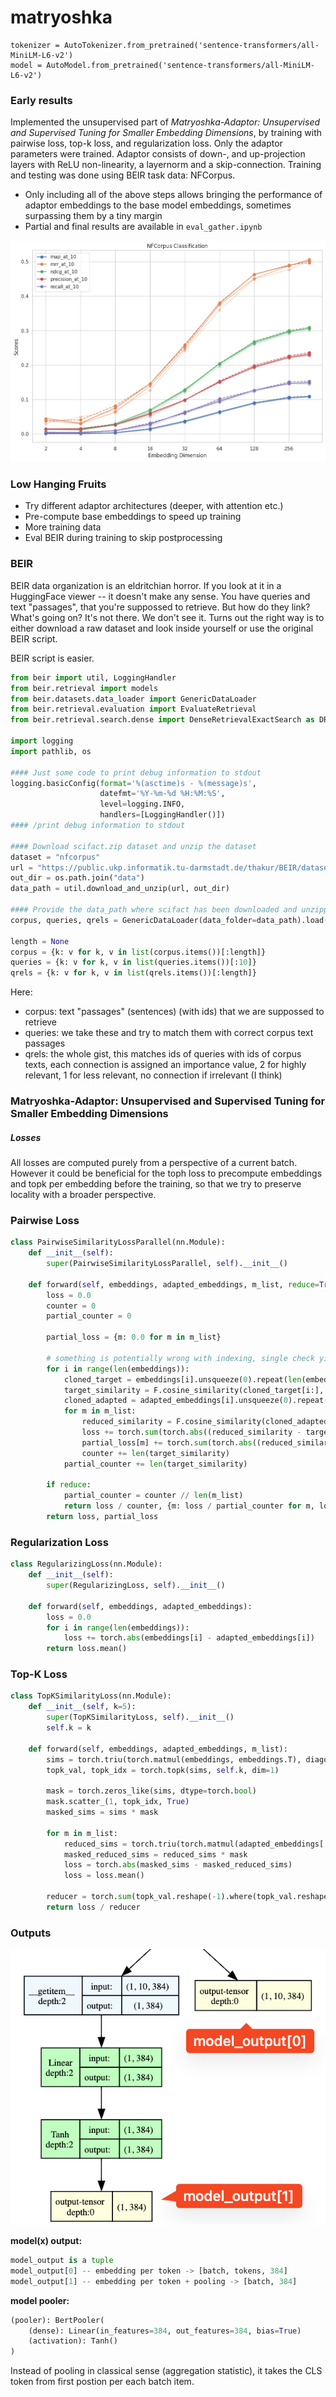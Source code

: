 # matryoshka

```
tokenizer = AutoTokenizer.from_pretrained('sentence-transformers/all-MiniLM-L6-v2')
model = AutoModel.from_pretrained('sentence-transformers/all-MiniLM-L6-v2')
```

### Early results
Implemented the unsupervised part of *Matryoshka-Adaptor: Unsupervised and Supervised Tuning for Smaller Embedding Dimensions*, by training with pairwise loss, top-k loss, and regularization loss. Only the adaptor parameters were trained. Adaptor consists of down-, and up-projection layers with ReLU non-linearity, a layernorm and a skip-connection. Training and testing was done using BEIR task data: NFCorpus.

- Only including all of the above steps allows bringing the performance of adaptor embeddings to the base model embeddings, sometimes surpassing them by a tiny margin
- Partial and final results are available in `eval_gather.ipynb`

![alt text](images/final.png)

### Low Hanging Fruits
- Try different adaptor architectures (deeper, with attention etc.)
- Pre-compute base embeddings to speed up training
- More training data
- Eval BEIR during training to skip postprocessing


### BEIR

BEIR data organization is an eldritchian horror. If you look at it in a HuggingFace viewer -- it doesn't make any sense. You have queries and text "passages", that you're suppossed to retrieve. But how do they link? What's going on? It's not there. We don't see it. Turns out the right way is to either download a raw dataset and look inside yourself or use the original BEIR script. 

BEIR script is easier.

```python
from beir import util, LoggingHandler
from beir.retrieval import models
from beir.datasets.data_loader import GenericDataLoader
from beir.retrieval.evaluation import EvaluateRetrieval
from beir.retrieval.search.dense import DenseRetrievalExactSearch as DRES

import logging
import pathlib, os

#### Just some code to print debug information to stdout
logging.basicConfig(format='%(asctime)s - %(message)s',
                    datefmt='%Y-%m-%d %H:%M:%S',
                    level=logging.INFO,
                    handlers=[LoggingHandler()])
#### /print debug information to stdout

#### Download scifact.zip dataset and unzip the dataset
dataset = "nfcorpus"
url = "https://public.ukp.informatik.tu-darmstadt.de/thakur/BEIR/datasets/{}.zip".format(dataset)
out_dir = os.path.join("data")
data_path = util.download_and_unzip(url, out_dir)

#### Provide the data_path where scifact has been downloaded and unzipped
corpus, queries, qrels = GenericDataLoader(data_folder=data_path).load(split="test")

length = None
corpus = {k: v for k, v in list(corpus.items())[:length]}
queries = {k: v for k, v in list(queries.items())[:10]}
qrels = {k: v for k, v in list(qrels.items())[:length]}
```

Here:
 - corpus: text "passages" (sentences) (with ids) that we are suppossed to retrieve
 - queries: we take these and try to match them with correct corpus text passages
 - qrels: the whole gist, this matches ids of queries with ids of corpus texts, each connection is assigned an importance value, 2 for highly relevant, 1 for less relevant, no connection if irrelevant (I think)

### Matryoshka-Adaptor: Unsupervised and Supervised Tuning for Smaller Embedding Dimensions

##### Losses 

All losses are computed purely from a perspective of a current batch. However it could be beneficial for the toph loss to precompute embeddings and topk per embedding before the training, so that we try to preserve locality with a broader perspective.

### Pairwise Loss

```python
class PairwiseSimilarityLossParallel(nn.Module):
    def __init__(self):
        super(PairwiseSimilarityLossParallel, self).__init__()

    def forward(self, embeddings, adapted_embeddings, m_list, reduce=True):
        loss = 0.0
        counter = 0
        partial_counter = 0

        partial_loss = {m: 0.0 for m in m_list}

        # something is potentially wrong with indexing, single check yields correct loss
        for i in range(len(embeddings)):
            cloned_target = embeddings[i].unsqueeze(0).repeat(len(embeddings), 1)
            target_similarity = F.cosine_similarity(cloned_target[i:], embeddings[i:], dim=1)
            cloned_adapted = adapted_embeddings[i].unsqueeze(0).repeat(len(adapted_embeddings), 1)
            for m in m_list:
                reduced_similarity = F.cosine_similarity(cloned_adapted[i:, :m], adapted_embeddings[i:, :m], dim=1)
                loss += torch.sum(torch.abs((reduced_similarity - target_similarity)))
                partial_loss[m] += torch.sum(torch.abs((reduced_similarity - target_similarity)))
                counter += len(target_similarity)
            partial_counter += len(target_similarity)

        if reduce:
            partial_counter = counter // len(m_list)
            return loss / counter, {m: loss / partial_counter for m, loss in partial_loss.items()}
        return loss, partial_loss
```

### Regularization Loss

```python
class RegularizingLoss(nn.Module):
    def __init__(self):
        super(RegularizingLoss, self).__init__()

    def forward(self, embeddings, adapted_embeddings):
        loss = 0.0
        for i in range(len(embeddings)):
            loss += torch.abs(embeddings[i] - adapted_embeddings[i])
        return loss.mean()
```

### Top-K Loss

```python
class TopKSimilarityLoss(nn.Module):
    def __init__(self, k=5):
        super(TopKSimilarityLoss, self).__init__()
        self.k = k

    def forward(self, embeddings, adapted_embeddings, m_list):
        sims = torch.triu(torch.matmul(embeddings, embeddings.T), diagonal=1)
        topk_val, topk_idx = torch.topk(sims, self.k, dim=1)

        mask = torch.zeros_like(sims, dtype=torch.bool)
        mask.scatter_(1, topk_idx, True)
        masked_sims = sims * mask

        for m in m_list:
            reduced_sims = torch.triu(torch.matmul(adapted_embeddings[:, :m], adapted_embeddings[:, :m].T), diagonal=1)
            masked_reduced_sims = reduced_sims * mask
            loss = torch.abs(masked_sims - masked_reduced_sims)
            loss = loss.mean()

        reducer = torch.sum(topk_val.reshape(-1).where(topk_val.reshape(-1) == 0, 1))
        return loss / reducer
```

### Outputs
![alt text](images/outputs.png)

**model(x) output:**
```python
model_output is a tuple
model_output[0] -- embedding per token -> [batch, tokens, 384]
model_output[1] -- embedding per token + pooling -> [batch, 384]
```

**model pooler:**
```python
(pooler): BertPooler(
    (dense): Linear(in_features=384, out_features=384, bias=True)
    (activation): Tanh()
)
```

Instead of pooling in classical sense (aggregation statistic), it takes the CLS token from first postion per each batch item. 

